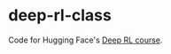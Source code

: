 # deep-rl-class
Code for Hugging Face's [Deep RL course](https://huggingface.co/learn/deep-rl-course/unit0/introduction).
